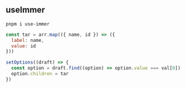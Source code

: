 ## useImmer

`pnpm i use-immer`

```js
const tar = arr.map(({ name, id }) => ({
  label: name,
  value: id
}))

setOptions((draft) => {
  const option = draft.find((option) => option.value === val[0])
  option.children = tar
})
```
